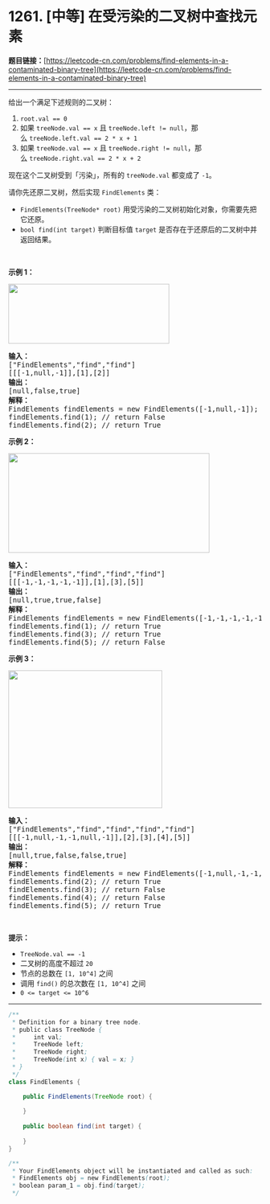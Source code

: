 # 1261. [中等] 在受污染的二叉树中查找元素

**题目链接：**[https://leetcode-cn.com/problems/find-elements-in-a-contaminated-binary-tree](https://leetcode-cn.com/problems/find-elements-in-a-contaminated-binary-tree)

---

<div class="content__1Y2H">
 <div class="notranslate">
  <p>给出一个满足下述规则的二叉树：</p> 
  <ol> 
   <li><code>root.val == 0</code></li> 
   <li>如果 <code>treeNode.val == x</code> 且&nbsp;<code>treeNode.left != null</code>，那么&nbsp;<code>treeNode.left.val == 2 * x + 1</code></li> 
   <li>如果 <code>treeNode.val == x</code> 且 <code>treeNode.right != null</code>，那么&nbsp;<code>treeNode.right.val == 2 * x + 2</code></li> 
  </ol> 
  <p>现在这个二叉树受到「污染」，所有的&nbsp;<code>treeNode.val</code>&nbsp;都变成了&nbsp;<code>-1</code>。</p> 
  <p>请你先还原二叉树，然后实现&nbsp;<code>FindElements</code>&nbsp;类：</p> 
  <ul> 
   <li><code>FindElements(TreeNode* root)</code>&nbsp;用受污染的二叉树初始化对象，你需要先把它还原。</li> 
   <li><code>bool find(int target)</code>&nbsp;判断目标值&nbsp;<code>target</code>&nbsp;是否存在于还原后的二叉树中并返回结果。</li> 
  </ul> 
  <p>&nbsp;</p> 
  <p><strong>示例 1：</strong></p> 
  <p><strong><img style="height: 119px; width: 320px;" src="/aliyun-lc-upload/uploads/2019/11/16/untitled-diagram-4-1.jpg" alt=""></strong></p> 
  <pre class="language-text"><strong>输入：</strong>
["FindElements","find","find"]
[[[-1,null,-1]],[1],[2]]
<strong>输出：</strong>
[null,false,true]
<strong>解释：</strong>
FindElements findElements = new FindElements([-1,null,-1]); 
findElements.find(1); // return False 
findElements.find(2); // return True </pre> 
  <p><strong>示例 2：</strong></p> 
  <p><strong><img style="height: 198px; width: 400px;" src="/aliyun-lc-upload/uploads/2019/11/16/untitled-diagram-4.jpg" alt=""></strong></p> 
  <pre class="language-text"><strong>输入：</strong>
["FindElements","find","find","find"]
[[[-1,-1,-1,-1,-1]],[1],[3],[5]]
<strong>输出：</strong>
[null,true,true,false]
<strong>解释：</strong>
FindElements findElements = new FindElements([-1,-1,-1,-1,-1]);
findElements.find(1); // return True
findElements.find(3); // return True
findElements.find(5); // return False</pre> 
  <p><strong>示例 3：</strong></p> 
  <p><strong><img style="height: 274px; width: 306px;" src="/aliyun-lc-upload/uploads/2019/11/16/untitled-diagram-4-1-1.jpg" alt=""></strong></p> 
  <pre class="language-text"><strong>输入：</strong>
["FindElements","find","find","find","find"]
[[[-1,null,-1,-1,null,-1]],[2],[3],[4],[5]]
<strong>输出：</strong>
[null,true,false,false,true]
<strong>解释：</strong>
FindElements findElements = new FindElements([-1,null,-1,-1,null,-1]);
findElements.find(2); // return True
findElements.find(3); // return False
findElements.find(4); // return False
findElements.find(5); // return True
</pre> 
  <p>&nbsp;</p> 
  <p><strong>提示：</strong></p> 
  <ul> 
   <li><code>TreeNode.val == -1</code></li> 
   <li>二叉树的高度不超过&nbsp;<code>20</code></li> 
   <li>节点的总数在&nbsp;<code>[1,&nbsp;10^4]</code>&nbsp;之间</li> 
   <li>调用&nbsp;<code>find()</code>&nbsp;的总次数在&nbsp;<code>[1,&nbsp;10^4]</code>&nbsp;之间</li> 
   <li><code>0 &lt;= target &lt;= 10^6</code></li> 
  </ul> 
 </div>
</div>

---

```java
/**
 * Definition for a binary tree node.
 * public class TreeNode {
 *     int val;
 *     TreeNode left;
 *     TreeNode right;
 *     TreeNode(int x) { val = x; }
 * }
 */
class FindElements {

    public FindElements(TreeNode root) {
        
    }
    
    public boolean find(int target) {
        
    }
}

/**
 * Your FindElements object will be instantiated and called as such:
 * FindElements obj = new FindElements(root);
 * boolean param_1 = obj.find(target);
 */
```